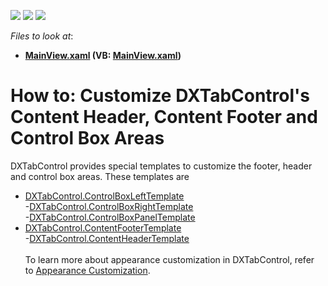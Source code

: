<!-- default badges list -->
![](https://img.shields.io/endpoint?url=https://codecentral.devexpress.com/api/v1/VersionRange/128641992/21.1.5%2B)
[![](https://img.shields.io/badge/Open_in_DevExpress_Support_Center-FF7200?style=flat-square&logo=DevExpress&logoColor=white)](https://supportcenter.devexpress.com/ticket/details/T245606)
[![](https://img.shields.io/badge/📖_How_to_use_DevExpress_Examples-e9f6fc?style=flat-square)](https://docs.devexpress.com/GeneralInformation/403183)
<!-- default badges end -->
<!-- default file list -->
*Files to look at*:

* **[MainView.xaml](./CS/DXTabControlExample/View/MainView.xaml) (VB: [MainView.xaml](./VB/DXTabControlExample/View/MainView.xaml))**
<!-- default file list end -->
# How to: Customize DXTabControl's Content Header, Content Footer and Control Box Areas


DXTabControl provides special templates to customize the footer, header and control box areas. These templates are

* <a href="https://documentation.devexpress.com/WPF/DevExpressXpfCoreDXTabControl_ControlBoxLeftTemplatetopic.aspx">DXTabControl.ControlBoxLeftTemplate</a><br>-<a href="https://documentation.devexpress.com/WPF/DevExpressXpfCoreDXTabControl_ControlBoxRightTemplatetopic.aspx">DXTabControl.ControlBoxRightTemplate</a> <br>-<a href="https://documentation.devexpress.com/WPF/DevExpressXpfCoreDXTabControl_ControlBoxPanelTemplatetopic.aspx">DXTabControl.ControlBoxPanelTemplate</a> 
* <a href="https://documentation.devexpress.com/WPF/DevExpressXpfCoreDXTabControl_ContentFooterTemplatetopic.aspx">DXTabControl.ContentFooterTemplate</a><br>-<a href="https://documentation.devexpress.com/WPF/DevExpressXpfCoreDXTabControl_ContentHeaderTemplatetopic.aspx">DXTabControl.ContentHeaderTemplate</a> <br><br>To learn more about appearance customization in DXTabControl, refer to <a href="https://documentation.devexpress.com/#WPF/CustomDocument113899">Appearance Customization</a>.

<br/>


